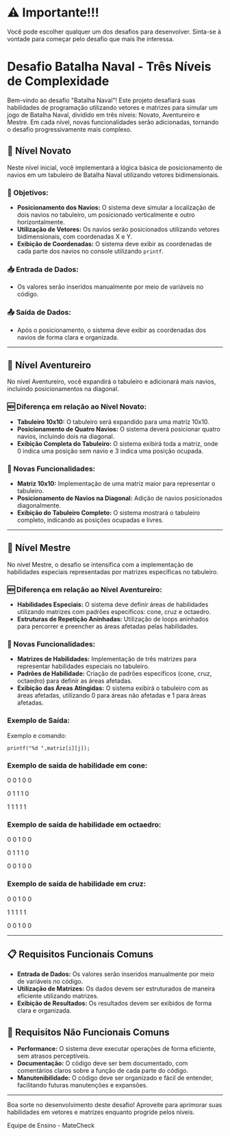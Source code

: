 # ⚠️ Importante!!!
Você pode escolher qualquer um dos desafios para desenvolver. Sinta-se à vontade para começar pelo desafio que mais lhe interessa.

# Desafio Batalha Naval - Três Níveis de Complexidade

Bem-vindo ao desafio "Batalha Naval"! Este projeto desafiará suas habilidades de programação utilizando vetores e matrizes para simular um jogo de Batalha Naval, dividido em três níveis: Novato, Aventureiro e Mestre. Em cada nível, novas funcionalidades serão adicionadas, tornando o desafio progressivamente mais complexo.

## 🏅 Nível Novato

Neste nível inicial, você implementará a lógica básica de posicionamento de navios em um tabuleiro de Batalha Naval utilizando vetores bidimensionais.

### 🚩 Objetivos:
- **Posicionamento dos Navios:** O sistema deve simular a localização de dois navios no tabuleiro, um posicionado verticalmente e outro horizontalmente.
- **Utilização de Vetores:** Os navios serão posicionados utilizando vetores bidimensionais, com coordenadas X e Y.
- **Exibição de Coordenadas:** O sistema deve exibir as coordenadas de cada parte dos navios no console utilizando `printf`.

### 📥 Entrada de Dados:
- Os valores serão inseridos manualmente por meio de variáveis no código.

### 📤 Saída de Dados:
- Após o posicionamento, o sistema deve exibir as coordenadas dos navios de forma clara e organizada.

---

## 🏅 Nível Aventureiro

No nível Aventureiro, você expandirá o tabuleiro e adicionará mais navios, incluindo posicionamentos na diagonal.

### 🆕 Diferença em relação ao Nível Novato:
- **Tabuleiro 10x10:** O tabuleiro será expandido para uma matriz 10x10.
- **Posicionamento de Quatro Navios:** O sistema deverá posicionar quatro navios, incluindo dois na diagonal.
- **Exibição Completa do Tabuleiro:** O sistema exibirá toda a matriz, onde 0 indica uma posição sem navio e 3 indica uma posição ocupada.

### 🚩 Novas Funcionalidades:
- **Matriz 10x10:** Implementação de uma matriz maior para representar o tabuleiro.
- **Posicionamento de Navios na Diagonal:** Adição de navios posicionados diagonalmente.
- **Exibição do Tabuleiro Completo:** O sistema mostrará o tabuleiro completo, indicando as posições ocupadas e livres.

---

## 🏅 Nível Mestre

No nível Mestre, o desafio se intensifica com a implementação de habilidades especiais representadas por matrizes específicas no tabuleiro.

### 🆕 Diferença em relação ao Nível Aventureiro:
- **Habilidades Especiais:** O sistema deve definir áreas de habilidades utilizando matrizes com padrões específicos: cone, cruz e octaedro.
- **Estruturas de Repetição Aninhadas:** Utilização de loops aninhados para percorrer e preencher as áreas afetadas pelas habilidades.

### 🚩 Novas Funcionalidades:
- **Matrizes de Habilidades:** Implementação de três matrizes para representar habilidades especiais no tabuleiro.
- **Padrões de Habilidade:** Criação de padrões específicos (cone, cruz, octaedro) para definir as áreas afetadas.
- **Exibição das Áreas Atingidas:** O sistema exibirá o tabuleiro com as áreas afetadas, utilizando 0 para áreas não afetadas e 1 para áreas afetadas.

### Exemplo de Saída:

Exemplo e comando:
```
printf("%d ",matriz[i][j]);
```
### Exemplo de saída de habilidade em cone:

0 0 1 0 0

0 1 1 1 0

1 1 1 1 1

### Exemplo de saída de habilidade em octaedro:

0 0 1 0 0

0 1 1 1 0

0 0 1 0 0

### Exemplo de saída de habilidade em cruz:

0 0 1 0 0

1 1 1 1 1

0 0 1 0 0





---

## 📋 Requisitos Funcionais Comuns
- **Entrada de Dados:** Os valores serão inseridos manualmente por meio de variáveis no código.
- **Utilização de Matrizes:** Os dados devem ser estruturados de maneira eficiente utilizando matrizes.
- **Exibição de Resultados:** Os resultados devem ser exibidos de forma clara e organizada.

## 📌 Requisitos Não Funcionais Comuns
- **Performance:** O sistema deve executar operações de forma eficiente, sem atrasos perceptíveis.
- **Documentação:** O código deve ser bem documentado, com comentários claros sobre a função de cada parte do código.
- **Manutenibilidade:** O código deve ser organizado e fácil de entender, facilitando futuras manutenções e expansões.

---

Boa sorte no desenvolvimento deste desafio! Aproveite para aprimorar suas habilidades em vetores e matrizes enquanto progride pelos níveis.

Equipe de Ensino - MateCheck
